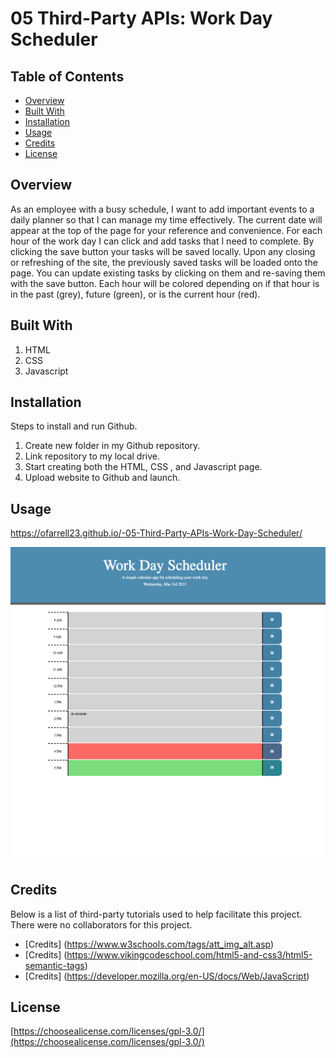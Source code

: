 # 05 Third-Party APIs: Work Day Scheduler

## Table of Contents

* [Overview](#overview)
* [Built With](#builtwith)
* [Installation](#installation)
* [Usage](#usage)
* [Credits](#credits)
* [License](#license)

## Overview
As an employee with a busy schedule, I want to add important events to a daily planner so that I can manage my time effectively. The current date will appear at the top of the page for your reference and convenience. For each hour of the work day I can click and add tasks that I need to complete. By clicking the save button your tasks will be saved locally. Upon any closing or refreshing of the site, the previously saved tasks will be loaded onto the page. You can update existing tasks by clicking on them and re-saving them with the save button. Each hour will be colored depending on if that hour is in the past (grey), future (green), or is the current hour (red).

## Built With
1. HTML
2. CSS
3. Javascript

## Installation
Steps to install and run Github.

1. Create new folder in my Github repository.
2. Link repository to my local drive.
3. Start creating both the HTML, CSS , and Javascript page.
4. Upload website to Github and launch.

## Usage 
https://ofarrell23.github.io/-05-Third-Party-APIs-Work-Day-Scheduler/

![alt.text](./assets/images/Schedule.png)

## Credits

Below is a list of third-party tutorials used to help facilitate this project. There were no collaborators for this project.

* [Credits] (https://www.w3schools.com/tags/att_img_alt.asp)
* [Credits] (https://www.vikingcodeschool.com/html5-and-css3/html5-semantic-tags)
* [Credits] (https://developer.mozilla.org/en-US/docs/Web/JavaScript)

## License

[https://choosealicense.com/licenses/gpl-3.0/](https://choosealicense.com/licenses/gpl-3.0/) 

